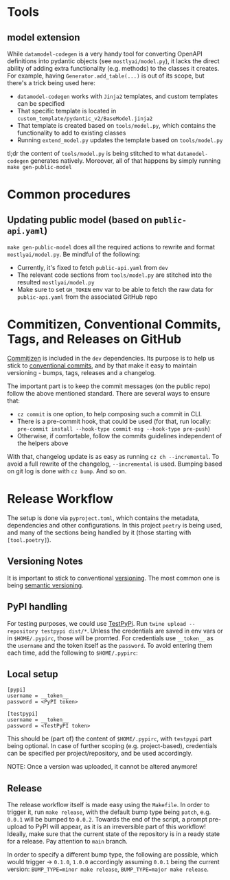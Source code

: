 # Tools

## model extension

While `datamodel-codegen` is a very handy tool for converting OpenAPI definitions into
pydantic objects (see `mostlyai/model.py`), it lacks the direct ability of adding extra functionality (e.g. methods)
to the classes it creates. For example, having `Generator.add_table(...)` is out of its scope, but
there's a trick being used here:
- `datamodel-codegen` works with `Jinja2` templates, and custom templates can be specified
- That specific template is located in `custom_template/pydantic_v2/BaseModel.jinja2`
- That template is created based on `tools/model.py`, which contains the functionality to add to existing classes
- Running `extend_model.py` updates the template based on `tools/model.py`

tl;dr the content of `tools/model.py` is being stitched to what `datamodel-codegen` generates natively.
Moreover, all of that happens by simply running `make gen-public-model`

# Common procedures

## Updating public model (based on `public-api.yaml`)

`make gen-public-model` does all the required actions to rewrite and format `mostlyai/model.py`.
Be mindful of the following:
- Currently, it's fixed to fetch `public-api.yaml` from `dev`
- The relevant code sections from `tools/model.py` are stitched into the resulted `mostlyai/model.py`
- Make sure to set `GH_TOKEN` env var to be able to fetch the raw data for `public-api.yaml` from the associated GitHub repo

# Commitizen, Conventional Commits, Tags, and Releases on GitHub

[Commitizen](https://commitizen-tools.github.io/commitizen/) is included in the `dev` dependencies. Its purpose is to help us stick to [conventional commits](https://www.conventionalcommits.org/),
and by that make it easy to maintain versioning - bumps, tags, releases and a changelog.

The important part is to keep the commit messages (on the public repo) follow the above mentioned standard. There are several ways to ensure that:
- `cz commit` is one option, to help composing such a commit in CLI.
- There is a pre-commit hook, that could be used (for that, run locally: `pre-commit install --hook-type commit-msg --hook-type pre-push`)
- Otherwise, if comfortable, follow the commits guidelines independent of the helpers above

With that, changelog update is as easy as running `cz ch --incremental`. To avoid a full rewrite of the changelog, `--incremental` is used.
Bumping based on git log is done with `cz bump`. And so on.

# Release Workflow

The setup is done via `pyproject.toml`, which contains the metadata, dependencies and other configurations.
In this project `poetry` is being used, and many of the sections being handled by it (those starting with `[tool.poetry]`).

## Versioning Notes

It is important to stick to conventional [versioning](https://py-pkgs.org/07-releasing-versioning.html).
The most common one is being [semantic versioning](https://semver.org/).

## PyPI handling

For testing purposes, we could use [TestPyPi](https://test.pypi.org/).
Run `twine upload --repository testpypi dist/*`. Unless the credentials are saved in env vars or in `$HOME/.pypirc`, those will be promted.
For credentials use `__token__` as the `username` and the token itself as the `password`. To avoid entering them each time, add the following to `$HOME/.pypirc`:

## Local setup

```
[pypi]
username = __token__
password = <PyPI token>

[testpypi]
username = __token__
password = <TestPyPI token>
```

This should be (part of) the content of `$HOME/.pypirc`, with `testpypi` part being optional.
In case of further scoping (e.g. project-based), credentials can be specified per project/repository, and be used accordingly.

NOTE: Once a version was uploaded, it cannot be altered anymore!

## Release

The release workflow itself is made easy using the `Makefile`. In order to trigger it, run `make release`, with the default
bump type being `patch`, e.g. `0.0.1` will be bumped to `0.0.2`. Towards the end of the script, a prompt pre-upload to PyPI will appear,
as it is an irreversible part of this workflow! Ideally, make sure that the current state of the repository is in a ready state
for a release. Pay attention to `main` branch.

In order to specify a different bump type, the following are possible, which would trigger -> `0.1.0`, `1.0.0` accordingly assuming
`0.0.1` being the current version: `BUMP_TYPE=minor make release`, `BUMP_TYPE=major make release`.
